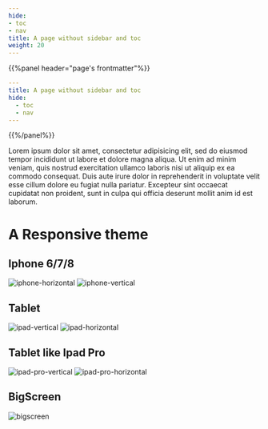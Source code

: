 ```yaml
---
hide:
- toc
- nav
title: A page without sidebar and toc
weight: 20
---
```


{{%panel header="page's frontmatter"%}}
```yaml
---
title: A page without sidebar and toc
hide:
  - toc
  - nav
---

```
{{%/panel%}}

Lorem ipsum dolor sit amet, consectetur adipisicing elit, sed do eiusmod
tempor incididunt ut labore et dolore magna aliqua. Ut enim ad minim veniam,
quis nostrud exercitation ullamco laboris nisi ut aliquip ex ea commodo
consequat. Duis aute irure dolor in reprehenderit in voluptate velit esse
cillum dolore eu fugiat nulla pariatur. Excepteur sint occaecat cupidatat non
proident, sunt in culpa qui officia deserunt mollit anim id est laborum.


# A Responsive theme

## Iphone 6/7/8
![iphone-horizontal](iphone-horizontal.png?classes=border,shadow)
![iphone-vertical](iphone-vertical.png?classes=border,shadow)

## Tablet
![ipad-vertical](ipad-vertical.png?classes=border,shadow)
![ipad-horizontal](ipad-horizontal.png?classes=border,shadow)

## Tablet like Ipad Pro
![ipad-pro-vertical](ipad-pro-vertical.png?classes=border,shadow)
![ipad-pro-horizontal](ipad-pro-horizontal.png?classes=border,shadow)

## BigScreen
![bigscreen](bigscreen.png?classes=border,shadow)